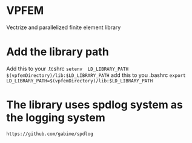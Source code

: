 # VPFEM 
Vectrize and parallelized finite element library
# Add the library path
Add this to your .tcshrc
``` setenv  LD_LIBRARY_PATH $(vpfemDirectory)/lib:$LD_LIBRARY_PATH ```
add this to you .bashrc
``` export  LD_LIBRARY_PATH=$(vpfemDirectory)/lib:$LD_LIBRARY_PATH ```
# The library uses spdlog system as the logging system
``` https://github.com/gabime/spdlog ```
